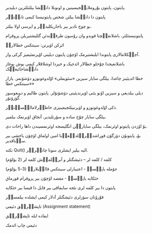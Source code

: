 پایتون، پایتون یوْروملاییٛجیسینین و اونونلا دانیٛشا بیلئنلئرین دیلیدیر.


پایتون دا دانیٛشا بیلئن شخص پایتونیستا کیمی تانیٛنیٛر

بو چوخ نادیر بیر باجاریکلیدیٛر و ایرسی اولا بیلئر. 

پایتونیستئلئر، باشلانقیٛچتا قویدو وان روْسون طرفیٛندئن گئلیشتیریلن پروقرام  

ائرکن اؤیرنن: سینتکس خطالاریٛ

آچیٛکلامالاری پایتوندا ایلیشتیرمک اۆچۆن پایتون دیلینی اوْیرنمئیمیز گرکی وار. 

باشلانغیجدا چوْخلو خطالار ائدجیک و خیردا اوشلاقلار کیمی بوش بوغاز دانیٛشاجائیغیٛک

خطا ائدیئینز چاغدا، بیلگی سایار سیزین «سئویملی» اوْلدوغونوزو دۆشۆنمز. یازار «سینتکس خطا» 

دیلی بیلدیغی و سیزین اوُنو یئنی اؤیرندیئینی دۆشۆنۆلر. پایتون ظالیم و دویغوسوز گؤرۆنۆر.

ذکی اوُلدوغونوزو و اؤیرنبیلئجیغینیزی خاطیٛرلامالیٛسیٛنیٛز. 

بیلگی سایار چوْخ ساده و سۆرتلیدیر، آنجاق اؤیرنمک بیلمیر.

بوُ اوُزدن پایتونو اوئرنمک، بیلگی سایاریٛن انگلیسجه اوئرنمسیندن داها راحات دی. 


بوُ، پایتونوُن دۆزگۆن قوراشدیٛریٛلدیٛغیٛنا امین اولماق اۆچۆن یاخشی بیر سیٛناقدیر. 

نکته Quit() الیه بیلیر ایشلری سونا چاتیٛریٛر. 

کلمه / کلمه لر – دئیشگنلر و آیریٛلمیٛش کلمه لر (2 بؤلۆم)

جۆمله یاپیٛسیٛ - اعتیبارلی سینتکس قالیٛبلاریٛ (3-5 بؤلۆم)


حئکایه یاپیٛسیٛ - مقصد اۆچۆن بیر پروقرام قورماق

پایتون دا بیر کلمه لری نئجه سایماقی بیر فایل دا قیسا بیر حئکایه

قوْروُنان سؤزلری دئیشگنلر آدلار کیمی ایشلده بیلمسیٛز

تاپشیٛریٛق دئیمی (Assignment statement)

ایفاده ایله تاپشیٛریٛق

دئیمی چاپ ائدمک

